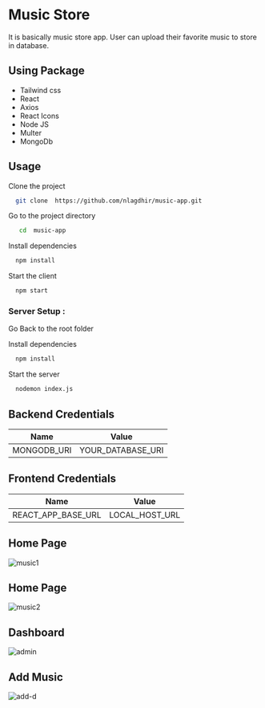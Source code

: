 ﻿
# Music Store
It is basically music store app. User can upload their favorite music to store in database.






## Using Package
- Tailwind css
- React
- Axios
- React Icons
- Node JS
- Multer
- MongoDb
## Usage
 

Clone the project

```bash
  git clone  https://github.com/nlagdhir/music-app.git
```

Go to the project directory

```bash
   cd  music-app
```

Install dependencies

```bash
  npm install
```

Start the client
```bash
  npm start
```

 
### Server Setup :

Go Back to the root folder 

Install dependencies

```bash
  npm install
```

Start the server

```bash
  nodemon index.js
```


 

## Backend Credentials


| Name             | Value                                                                |
| ----------------- | ------------------------------------------------------------------ |
| MONGODB_URI |YOUR_DATABASE_URI|
 


## Frontend Credentials
 

| Name             | Value                                                                |
| ----------------- | ------------------------------------------------------------------ |
| REACT_APP_BASE_URL  | LOCAL_HOST_URL |


## Home Page

![music1](https://github.com/nlagdhir/music-app/assets/17096384/3be79a72-18b7-4163-8da4-d3810ff03b47)

## Home Page

![music2](https://github.com/nlagdhir/music-app/assets/17096384/7ad26eb1-ea2a-4199-8f76-68ad9651ad90)

## Dashboard

![admin](https://github.com/nlagdhir/music-app/assets/17096384/5c404759-9fae-4575-bf1f-c542c2ffbcc9)


## Add Music

![add-d](https://github.com/nlagdhir/music-app/assets/17096384/4c874014-a37c-409f-a75e-5f159fb03401)



